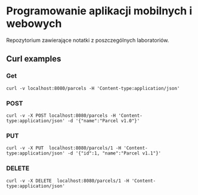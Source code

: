 # Programowanie aplikacji mobilnych i webowych

Repozytorium zawierające notatki z poszczególnych laboratoriów.

## Curl examples

### Get

```
curl -v localhost:8080/parcels -H 'Content-type:application/json'
```

### POST

```
curl -v -X POST localhost:8080/parcels -H 'Content-type:application/json' -d '{"name":"Parcel v1.0"}'
```

### PUT

```
curl -v -X PUT  localhost:8080/parcels/1 -H 'Content-type:application/json' -d '{"id":1, "name":"Parcel v1.1"}'
```

### DELETE

```
curl -v -X DELETE  localhost:8080/parcels/1 -H 'Content-type:application/json'
```
